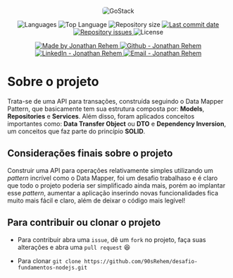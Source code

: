 <p align="center">
    <img alt="GoStack" src="https://storage.googleapis.com/golden-wind/bootcamp-gostack/header-desafios-new.png" style="border-radius:5px;"/>
</p>

<p align="center">
  <img alt="Languages" src="https://img.shields.io/github/languages/count/90sRehem/desafio-fundamentos-nodejs">
  <img alt="Top Language" src="https://img.shields.io/github/languages/top/90sRehem/desafio-fundamentos-nodejs">
  <img alt="Repository size" src="https://img.shields.io/github/repo-size/90sRehem/desafio-fundamentos-nodejs">
  <a href="https://github.com/90sRehem/desafio-fundamentos-nodejs/commits/master">
    <img alt="Last commit date" src="https://img.shields.io/github/last-commit/90sRehem/desafio-fundamentos-nodejs">
  </a>
   <a href="https://github.com/90sRehem/desafio-fundamentos-nodejs/issues">
    <img alt="Repository issues" src="https://img.shields.io/github/issues/90sRehem/desafio-fundamentos-nodejs">
  </a>
  <img alt="License" src="https://img.shields.io/github/license/90sRehem/desafio-fundamentos-nodejs">
</p>

<p align="center">

  <a href="https://www.linkedin.com/in/jonathan-rehem-7101171a5/" target="_blank">
    <img alt="Made by Jonathan Rehem" src="https://img.shields.io/badge/made%20by-Jonathan_Rehem-informational">
  </a>
  <a href="https://github.com/90sRehem" target="_blank" >
    <img alt="Github - Jonathan Rehem" src="https://img.shields.io/badge/Github--%23F8952D?style=social&logo=github">
  </a>
  <a href="https://www.linkedin.com/in/jonathan-rehem-7101171a5/" target="_blank" >
    <img alt="LinkedIn - Jonathan Rehem" src="https://img.shields.io/badge/Linkedin--%23F8952D?style=social&logo=linkedin">
  </a>
  <a href="mailto:jonathan.de.oliveira@live.com" target="_blank" >
    <img alt="Email - Jonathan Rehem" src="https://img.shields.io/badge/Email--%23F8952D?style=social&logo=gmail">
  </a>
</p>

# Sobre o projeto

Trata-se de uma API para transações, construída seguindo o Data Mapper Pattern, que basicamente tem sua estrutura composta por: **Models**, **Repositories** e **Services**. Além disso, foram aplicados conceitos importantes como: **Data Transfer Object** ou **DTO** e **Dependency Inversion**, um conceitos que faz parte do princípio **SOLID**.

## Considerações finais sobre o projeto

Construir uma API para operações relativamente simples utilizando um _pattern_ incrível como o Data Mapper, foi um desafio trabalhaso e é claro que todo o projeto poderia ser simplificado ainda mais, porém ao implantar esse _pattern_, aumentar a aplicação inserindo novas funcionalidades fica muito mais fácil e claro, além de deixar o código mais legível!

## Para contribuir ou clonar o projeto

- Para contribuir abra uma `issue`, dê um `fork` no projeto, faça suas alterações e abra uma `pull request` :satisfied:

- Para clonar `git clone https://github.com/90sRehem/desafio-fundamentos-nodejs.git`
